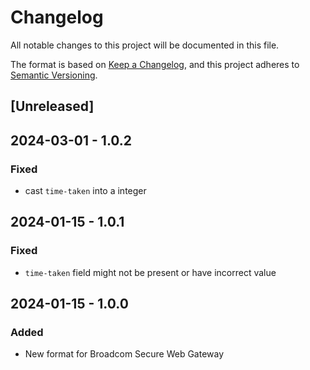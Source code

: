 # Changelog

All notable changes to this project will be documented in this file.

The format is based on [Keep a Changelog](https://keepachangelog.com/en/1.0.0/),
and this project adheres to [Semantic Versioning](https://semver.org/spec/v2.0.0.html).

## [Unreleased]

## 2024-03-01 - 1.0.2

### Fixed

- cast `time-taken` into a integer

## 2024-01-15 - 1.0.1

### Fixed

- `time-taken` field might not be present or have incorrect value

## 2024-01-15 - 1.0.0

### Added

- New format for Broadcom Secure Web Gateway

